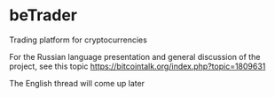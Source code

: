 # beTrader
Trading platform for cryptocurrencies

For the Russian language presentation and general discussion of the project, see this topic https://bitcointalk.org/index.php?topic=1809631

The English thread will come up later
